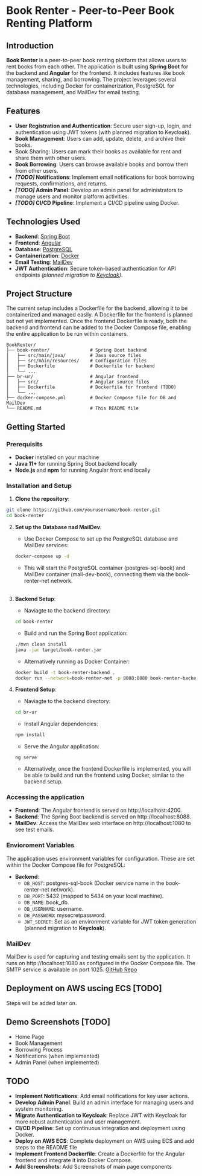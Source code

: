 # Book Renter - Peer-to-Peer Book Renting Platform

## Introduction
**Book Renter** is a peer-to-peer book renting platform that allows users to rent books from each other. The application is built using **Spring Boot** for the backend and **Angular** for the frontend. It includes features like book management, sharing, and borrowing. The project leverages several technologies, including Docker for containerization, PostgreSQL for database management, and MailDev for email testing.

## Features
- **User Registration and Authentication**: Secure user sign-up, login, and authentication using JWT tokens (with planned migration to Keycloak).
- **Book Management**: Users can add, update, delete, and archive their books.
- Book Sharing: Users can mark their books as available for rent and share them with other users.
- **Book Borrowing**: Users can browse available books and borrow them from other users.
- ***[TODO]* Notifications**: Implement email notifications for book borrowing requests, confirmations, and returns.
- ***[TODO]* Admin Panel**: Develop an admin panel for administrators to manage users and monitor platform activities.
- ***[TODO]* CI/CD Pipeline**: Implement a CI/CD pipeline using Docker.

## Technologies Used
- **Backend**: [Spring Boot](https://spring.io/projects/spring-boot)
- **Frontend**: [Angular](https://angular.dev/)
- **Database**: [PostgreSQL](https://www.postgresql.org/)
- **Containerization**: [Docker](https://www.docker.com/)
- **Email Testing**: [MailDev](https://github.com/maildev/maildev)
- **JWT Authentication**: Secure token-based authentication for API endpoints *(planned migration to [Keycloak](https://www.keycloak.org/))*.

## Project Structure
The current setup includes a Dockerfile for the backend, allowing it to be containerized and managed easily. A Dockerfile for the frontend is planned but not yet implemented. Once the frontend Dockerfile is ready, both the backend and frontend can be added to the Docker Compose file, enabling the entire application to be run within containers.
```
BookRenter/
├── book-renter/               # Spring Boot backend
│   ├── src/main/java/         # Java source files
│   ├── src/main/resources/    # Configuration files
│   ├── Dockerfile             # Dockerfile for backend
│   └── ...
├── br-ur/                     # Angular frontend
│   ├── src/                   # Angular source files
│   ├── Dockerfile             # Dockerfile for frontend (TODO)
│   └── ...
├── docker-compose.yml         # Docker Compose file for DB and MailDev 
└── README.md                  # This README file
```
## Getting Started
### Prerequisits
- **Docker** installed on your machine
- **Java 11+** for running Spring Boot backend locally
 - **Node.js** and **npm** for running Angular front end locally

### Installation and Setup
1. **Clone the repository**:
```bash
git clone https://github.com/yourusername/book-renter.git
cd book-renter
```
2. **Set up the Database nad MailDev**:
    * Use Docker Compose to set up the PostgreSQL database and MailDev services: 
    ```bash
    docker-compose up -d
    ``` 
    * This will start the PostgreSQL container (postgres-sql-book) and MailDev container (mail-dev-book), connecting them via the book-renter-net network.
    <br>

3. **Backend Setup**:
    * Naviagte to the backend directory:
    ```bash
    cd book-renter
    ```
    * Build and run the Spring Boot application:
    ```bash
    ./mvn clean install
    java -jar target/book-renter.jar
    ```
    * Alternatively running as Docker Container:
    ```bash
    docker build -t book-renter-backend .
    docker run --network=book-renter-net -p 8088:8080 book-renter-backend
    ```

4. **Frontend Setup**:
    * Naviagte to the backend directory:
    ```bash
    cd br-ur
    ```
    * Install Angular dependencies:
    ```bash
    npm install
    ```
    * Serve the Angular application:
    ```
    ng serve
    ```
    * Alternatively, once the frontend Dockerfile is implemented, you will be able to build and run the frontend using Docker, similar to the backend setup.

### Accessing the application
- **Frontend**: The Angular frontend is served on http://localhost:4200.
- **Backend**: The Spring Boot backend is served on http://localhost:8088.
- **MailDev**: Access the MailDev web interface on http://localhost:1080 to see test emails.

### Envioroment Variables
The application uses environment variables for configuration. These are set within the Docker Compose file for PostgreSQL:
 * **Backend**:
    * `DB_HOST`: postgres-sql-book (Docker service name in the book-renter-net network).
    * `DB_PORT`: 5432 (mapped to 5434 on your local machine).
    * `DB_NAME`: book_db.
    * `DB_USERNAME`: username.
    * `DB_PASSWORD`: mysecretpassword.
    * `JWT_SECRET`: Set as an environment variable for JWT token generation (planned migration to **Keycloak**).

### MailDev
MailDev is used for capturing and testing emails sent by the application. It runs on http://localhost:1080 as configured in the Docker Compose file. The SMTP service is available on port 1025. [GitHub Repo](https://github.com/maildev/maildev)

## Deployment on AWS uscing ECS [TODO]
Steps will be added later on.

## Demo Screenshots [TODO]
* Home Page
* Book Management
* Borrowing Process
* Notifications (when implemented)
* Admin Panel (when implemented)

## TODO
* **Implement Notifications**: Add email notifications for key user actions.
* **Develop Admin Panel**: Build an admin interface for managing users and system monitoring.
* **Migrate Authentication to Keycloak**: Replace JWT with Keycloak for more robust authentication and user management.
* **CI/CD Pipeline**: Set up continuous integration and deployment using Docker.
* **Deploy on AWS ECS**: Complete deployment on AWS using ECS and add steps to the README file
* **Implement Frontend Dockerfile**: Create a Dockerfile for the Angular frontend and integrate it into Docker Compose.
* **Add Screenshots**: Add Screenshots of main page components